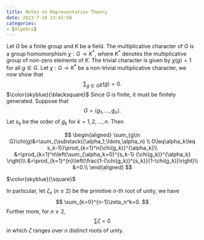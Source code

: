 ```yaml
---
title: Notes on Representation Theory
date: 2023-7-10 13:42:58
categories: 
- [Algebra]
---
```



Let $G$ be a finite group and $K$ be a field. The multiplicative character of $G$ is a group homomorphism $\chi:G\to K^{\ast}$, where $K^{\ast}$ denotes the multiplicative group of non-zero elements of $K$. The trivial character is given by $\chi(g)=1$ for all $g\in G$.
Let $\chi:G\to K^{\ast}$ be a non-trivial multiplicative character, we now show that
$$
\sum_{g\in G}\chi(g)=0.
$$
$\color{skyblue}{\blacksquare}$ Since $G$ is finite, it must be finitely generated. Suppose that
$$
G=\langle g_1,\ldots,g_n\rangle.
$$
Let $s_k$ be the order of $g_k$ for $k=1,2,\ldots,n$. Then

$$
\begin{aligned}
\sum_{g\in G}\chi(g)&=\sum_{\substack{(\alpha_1,\ldots,\alpha_n) \\ 0\leq\alpha_k\leq s_k-1}}\prod_{k=1}^n{\chi(g_k)}^{\alpha_k}\\
&=\prod_{k=1}^n\left(\sum_{\alpha_k=0}^{s_k-1} {\chi(g_k)}^{\alpha_k} \right)\\
&=\prod_{k=1}^{n}\left(\frac{1-{\chi(g_k)}^{s_k}}{1-\chi(g_k)}\right)\\
&=0.\\
\end{aligned}
$$

$\color{skyblue}{\square}$

In particular, let $\zeta_n$ $(n\geq 2)$ be the primitive $n$-th root of unity, we have
$$
\sum_{k=0}^{n-1}\zeta_n^k=0.
$$
Further more, for $n\geq 2$, 
$$
\sum \zeta=0
$$
in which $\zeta$ ranges over $n$ distinct roots of unity. 
